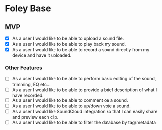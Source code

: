 # Foley Base

## MVP
- [x] As a user I would like to be able to upload a sound file.
- [x] As a user I would like to be able to play back my sound.
- [x] As a user I would like to be able to record a sound directly from my device and have it uploaded.

### Other Features
- [ ] As a user I would like to be able to perform basic editing of the sound, trimming, EQ etc...
- [ ] As a user I would like to be able to provide a brief description of what I have recorded.
- [ ] As a user I would like to be able to comment on a sound.
- [ ] As a user I would like to be able to up/down vote a sound.
- [ ] As a user I would like SoundCloud integration so that I can easily share and preview each clip.
- [ ] As a user I would like to be able to filter the database by tag/metadata
